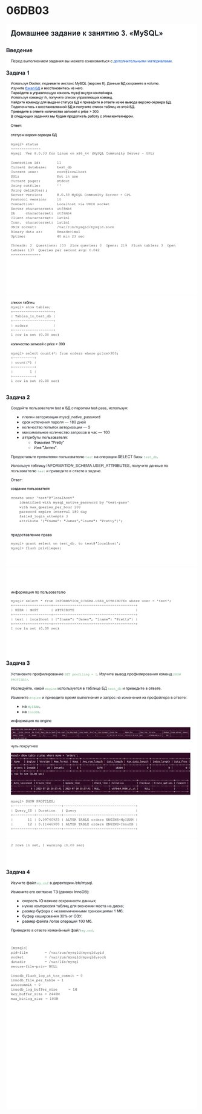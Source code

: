 # 06DB03

![img](https://github.com/AzarnoyKir/06DB03/blob/2c6d13bb965903f96619f2862ea9203689eb58c8/img/542bf1-0.png)
![img](https://github.com/AzarnoyKir/06DB03/blob/2c6d13bb965903f96619f2862ea9203689eb58c8/img/542bf1-1.png)
![img](https://github.com/AzarnoyKir/06DB03/blob/2c6d13bb965903f96619f2862ea9203689eb58c8/img/542bf1-2.png)
![img](https://github.com/AzarnoyKir/06DB03/blob/2c6d13bb965903f96619f2862ea9203689eb58c8/img/542bf1-3.png)
